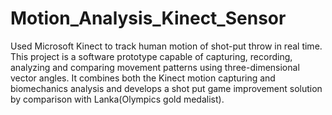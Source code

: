 # Motion_Analysis_Kinect_Sensor
Used Microsoft Kinect to track human motion of shot-put throw in real time. 
This project is a software prototype capable of capturing, recording, analyzing and comparing movement patterns using three-dimensional vector angles. 
It combines both the Kinect motion capturing and biomechanics analysis and develops a shot put game improvement solution by comparison with Lanka(Olympics gold medalist).
